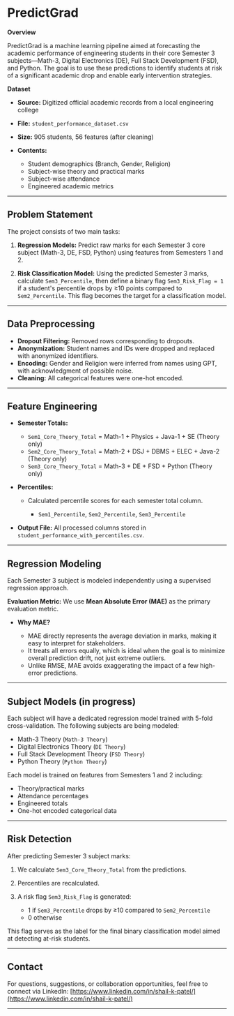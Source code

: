 # PredictGrad

**Overview**

PredictGrad is a machine learning pipeline aimed at forecasting the academic performance of engineering students in their core Semester 3 subjects—Math-3, Digital Electronics (DE), Full Stack Development (FSD), and Python. The goal is to use these predictions to identify students at risk of a significant academic drop and enable early intervention strategies.

**Dataset**

* **Source:** Digitized official academic records from a local engineering college
* **File:** `student_performance_dataset.csv`
* **Size:** 905 students, 56 features (after cleaning)
* **Contents:**

  * Student demographics (Branch, Gender, Religion)
  * Subject-wise theory and practical marks
  * Subject-wise attendance
  * Engineered academic metrics

---

## Problem Statement

The project consists of two main tasks:

1. **Regression Models:**
   Predict raw marks for each Semester 3 core subject (Math-3, DE, FSD, Python) using features from Semesters 1 and 2.

2. **Risk Classification Model:**
   Using the predicted Semester 3 marks, calculate `Sem3_Percentile`, then define a binary flag `Sem3_Risk_Flag = 1` if a student's percentile drops by ≥10 points compared to `Sem2_Percentile`. This flag becomes the target for a classification model.

---

## Data Preprocessing

* **Dropout Filtering:** Removed rows corresponding to dropouts.
* **Anonymization:** Student names and IDs were dropped and replaced with anonymized identifiers.
* **Encoding:** Gender and Religion were inferred from names using GPT, with acknowledgment of possible noise.
* **Cleaning:** All categorical features were one-hot encoded.

---

## Feature Engineering

* **Semester Totals:**

  * `Sem1_Core_Theory_Total` = Math-1 + Physics + Java-1 + SE (Theory only)
  * `Sem2_Core_Theory_Total` = Math-2 + DSJ + DBMS + ELEC + Java-2 (Theory only)
  * `Sem3_Core_Theory_Total` = Math-3 + DE + FSD + Python (Theory only)
* **Percentiles:**

  * Calculated percentile scores for each semester total column.

    * `Sem1_Percentile`, `Sem2_Percentile`, `Sem3_Percentile`
* **Output File:**
  All processed columns stored in `student_performance_with_percentiles.csv`.

---

## Regression Modeling

Each Semester 3 subject is modeled independently using a supervised regression approach.

**Evaluation Metric:**
We use **Mean Absolute Error (MAE)** as the primary evaluation metric.

* **Why MAE?**

  * MAE directly represents the average deviation in marks, making it easy to interpret for stakeholders.
  * It treats all errors equally, which is ideal when the goal is to minimize overall prediction drift, not just extreme outliers.
  * Unlike RMSE, MAE avoids exaggerating the impact of a few high-error predictions.

---

## Subject Models (in progress)

Each subject will have a dedicated regression model trained with 5-fold cross-validation. The following subjects are being modeled:

* Math-3 Theory (`Math-3 Theory`)
* Digital Electronics Theory (`DE Theory`)
* Full Stack Development Theory (`FSD Theory`)
* Python Theory (`Python Theory`)

Each model is trained on features from Semesters 1 and 2 including:

* Theory/practical marks
* Attendance percentages
* Engineered totals
* One-hot encoded categorical data

---


## Risk Detection

After predicting Semester 3 subject marks:

1. We calculate `Sem3_Core_Theory_Total` from the predictions.
2. Percentiles are recalculated.
3. A risk flag `Sem3_Risk_Flag` is generated:

   * 1 if `Sem3_Percentile` drops by ≥10 compared to `Sem2_Percentile`
   * 0 otherwise

This flag serves as the label for the final binary classification model aimed at detecting at-risk students.

---

## Contact

For questions, suggestions, or collaboration opportunities, feel free to connect via LinkedIn:
[https://www.linkedin.com/in/shail-k-patel/](https://www.linkedin.com/in/shail-k-patel/)

---
